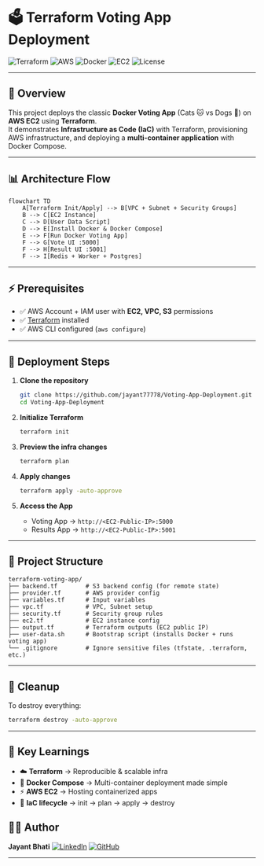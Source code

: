
# 🗳️ Terraform Voting App Deployment

![Terraform](https://img.shields.io/badge/Terraform-IaC-7B42BC?logo=terraform&logoColor=white)
![AWS](https://img.shields.io/badge/AWS-Cloud-orange?logo=amazon-aws&logoColor=white)
![Docker](https://img.shields.io/badge/Docker-Container-2496ED?logo=docker&logoColor=white)
![EC2](https://img.shields.io/badge/EC2-Instance-FF9900?logo=amazon-aws&logoColor=white)
![License](https://img.shields.io/badge/License-MIT-green)

---

## 📌 Overview

This project deploys the classic **Docker Voting App** (Cats 🐱 vs Dogs 🐶) on **AWS EC2** using **Terraform**.  
It demonstrates **Infrastructure as Code (IaC)** with Terraform, provisioning AWS infrastructure, and deploying a **multi-container application** with Docker Compose.

---

## 📊 Architecture Flow

```mermaid
flowchart TD
    A[Terraform Init/Apply] --> B[VPC + Subnet + Security Groups]
    B --> C[EC2 Instance]
    C --> D[User Data Script]
    D --> E[Install Docker & Docker Compose]
    E --> F[Run Docker Voting App]
    F --> G[Vote UI :5000]
    F --> H[Result UI :5001]
    F --> I[Redis + Worker + Postgres]
````

---

## ⚡ Prerequisites

* ✅ AWS Account + IAM user with **EC2, VPC, S3** permissions
* ✅ [Terraform](https://developer.hashicorp.com/terraform/downloads) installed
* ✅ AWS CLI configured (`aws configure`)

---

## 🚀 Deployment Steps

1. **Clone the repository**

   ```bash
   git clone https://github.com/jayant77778/Voting-App-Deployment.git
   cd Voting-App-Deployment
   ```

2. **Initialize Terraform**

   ```bash
   terraform init
   ```

3. **Preview the infra changes**

   ```bash
   terraform plan
   ```

4. **Apply changes**

   ```bash
   terraform apply -auto-approve
   ```

5. **Access the App**

   * Voting App → `http://<EC2-Public-IP>:5000`
   * Results App → `http://<EC2-Public-IP>:5001`

---

## 📂 Project Structure

```
terraform-voting-app/
├── backend.tf        # S3 backend config (for remote state)
├── provider.tf       # AWS provider config
├── variables.tf      # Input variables
├── vpc.tf            # VPC, Subnet setup
├── security.tf       # Security group rules
├── ec2.tf            # EC2 instance config
├── output.tf         # Terraform outputs (EC2 public IP)
├── user-data.sh      # Bootstrap script (installs Docker + runs voting app)
└── .gitignore        # Ignore sensitive files (tfstate, .terraform, etc.)
```

---

## 🛑 Cleanup

To destroy everything:

```bash
terraform destroy -auto-approve
```

---

## 🌟 Key Learnings

* ☁️ **Terraform** → Reproducible & scalable infra
* 🐳 **Docker Compose** → Multi-container deployment made simple
* ⚡ **AWS EC2** → Hosting containerized apps
* 🔁 **IaC lifecycle** → init → plan → apply → destroy



## 👨‍💻 Author

**Jayant Bhati**
[![LinkedIn](https://img.shields.io/badge/LinkedIn-Profile-blue?logo=linkedin)](https://www.linkedin.com/in/jayantbhati77/)
[![GitHub](https://img.shields.io/badge/GitHub-Repos-black?logo=github)](https://github.com/jayant77778)

---

```




